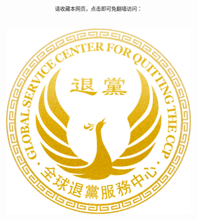 <p align="center">请收藏本网页，点击即可免翻墙访问：</p>
</br>
<div style="width:100%;"><p align="center"><a href="https://td513.site/"><img src="https://github.com/JohnChen201502/TD/blob/main/td-logo.png?raw=true"/></a></p></div>




